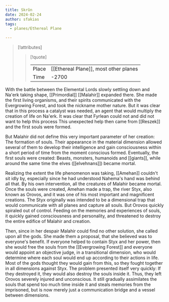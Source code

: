 ```yaml
---
title: Skrûn
date: 2024-02-24
author: sfakias
tags:
  - planes/Ethereal Plane

---
```

> [!attributes]
> 
> > [!quote]
> >
> > | | |
> > | --- | --- |
> > | Place | [[Ethereal Plane]], most other planes |
> > | Time | -2700 |


With the battle between the Elemental Lords slowly settling down and Na'erk taking shape, [[Primordial]] [[Malahir]] expanded there. She made the first living organisms, and their spirits communicated with the Evergrowing Forest, and took the nickname mother nature. But it was clear that in this process a catalyst was needed, an agent that would multiply the creation of life on Na'erk. It was clear that Fyrlean could not and did not want to help this process This unexpected help then came from [[Reszek]] and the first souls were formed.

But Malahir did not define this very important parameter of her creation: The formation of souls. Their appearance in the material dimension allowed several of them to develop their intelligence and gain consciousness within a short period of time from the moment conscious formed. Eventually, the first souls were created: Beasts, monsters, humanoids and [[giants]], while around the same time the elves ([[elvehnans]]) became mortal.

Realizing the extent the life phenomenon was taking, [[Amehan]] couldn't sit idly by, especially since he had understood Nahema's hand was behind all that. By his own intervention, all the creatures of Malahir became mortal. Once the souls were created, Amehan made a trap, the river Styx, also known as Orovos, and it was one of his most important and magnificent creations. The Styx originally was intended to be a dimensional trap that would communicate with all planes and capture all souls. But Orovos quickly spiraled out of control. Feeding on the memories and experiences of souls, it quickly gained consciousness and personality, and threatened to destroy the entire edifice of Malahir and creation.

Then, since in her despair Malahir could find no other solution, she called upon all the gods. She made them a proposal, that she believed was to everyone's benefit. If everyone helped to contain Styx and her power, then she would free the souls from the [[Evergrowing Forest]] and everyone would appoint an objective judge, in a transitional dimension, who would determine where each soul would end up according to their actions in life. Most of the gods thought they would gain from this, so they fought together in all dimensions against Styx. The problem presented itself very quickly: If they destroyed it, they would also destroy the souls inside it. Thus, they left Orovos severely injured and unconscious. It still gradually assimilates the souls that spend too much time inside it and steals memories from the imprisoned, but is now merely just a communication bridge and a vessel between dimensions.